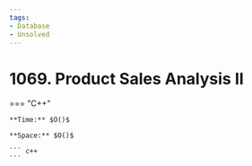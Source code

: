 ```yaml
---
tags:
- Database
- Unsolved
---
```



# 1069. Product Sales Analysis II

=== "C++"

    **Time:** $O()$

    **Space:** $O()$

    ``` c++
    ```